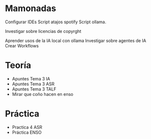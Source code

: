 # Mamonadas
Configurar IDEs
Script atajos spotify
Script ollama.

Investigar sobre licencias de copyrght

Aprender usos de la IA local con ollama
Investigar sobre agentes de IA
Crear Workflows


# Teoría
- Apuntes Tema 3 IA
- Apuntes Tema 3 ASR
- Apuntes Tema 3 TALF
- Mirar que coño hacen en enso

# Práctica
- Practica 4 ASR
- Práctica ENSO
